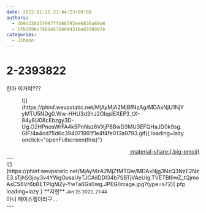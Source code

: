 ```yaml
---
date: 2022-01-25 21:44:23+09:00
authors:
  - 3b9d328d5f987ffb08792ee6036a80e8
  - 5fb309bc7489a576484431ba8338807e
categories:
  - Jiheon
---
```


# 2-2393822

<div class="post-container" markdown="1">
<div class="content-container md-sidebar__scrollwrap" markdown="1">

헌아 이거야???
<figure markdown="1">
![](https://phinf.wevpstatic.net/MjAyMjA2MjBfNzAg/MDAxNjU1NjYyMTU5NDg0.Ww-HHU3d3hJ2OIqslEXEP3_tX-84y8U08cEbzgy3D-Ug.O2HPnosWrFA4k5PnNsz6VXjPBBwD3MU3EFQHaJD0k9sg.GIF/4a4cd75d6c394071991f1e4f4fe013a9793.gif){ loading=lazy onclick="openFullscreen(this)"}
</figure>


</div>
</div>

<div style="text-align: right;" markdown="1">
<a href="https://weverse.io/fromis9/fanpost/2-2393822" style="text-align: right;">:material-share:{.big-emoji}</a>
</div>
---

<div class="comments-container md-sidebar__scrollwrap" markdown="1">
<div class="comment" markdown="1">
<div class='id-container' markdown="1">
![](https://phinf.wevpstatic.net/MjAyMzA2MjZfMTQw/MDAxNjg3NzQ3NzE2NzE3.sTjhSGjoy3v4YWgOusaUyTJCAiIDDI34b7SBTjVAeUIg.TVETBI6wZ_tQjmoAsCS6Vr6bBETPlgMZy-YwTa6Gs0wg.JPEG/image.jpg?type=s72){ pfp loading=lazy }
**<span class="artist">지헌</span>** <small>Jan 25 2022, 21:44</small><br>
</div>
<div class='comment-body' markdown="1">
아니 페이스캠이라구...
</div>
</div>
</div>
---
